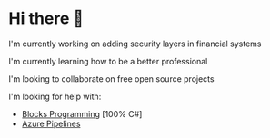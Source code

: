 # Hi there 🌊

I'm currently working on adding security layers in financial systems

I'm currently learning how to be a better professional

I'm looking to collaborate on free open source projects

I'm looking for help with:
- [Blocks Programming](https://github.com/ssouzawallace/blocks-programming) [100% C#]
- [Azure Pipelines](https://github.com/ssouzawallace/azure-pipelines-tasks)

